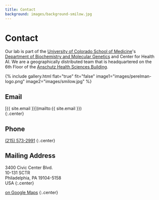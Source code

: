 ```yaml
---
title: Contact
background: images/background-smilow.jpg
---
```


# <i class="fas fa-envelope"></i>Contact

Our lab is part of the [University of Colorado School of Medicine](https://medschool.cuanschutz.edu/)'s [Department of Biochemistry and Molecular Genetics](https://medschool.cuanschutz.edu/biochemistry) and Center for Health AI.
We are a geographically distributed team that is headquartered on the 6th Floor of the [Anschutz Health Sciences Building](https://www.ucdenver.edu/about/departments/FacilitiesManagement/FacilitiesProjects/ActiveProjects/Pages/AnschutzHealthSciencesBldg.aspx).

{%
  include gallery.html
  flat="true"
  fit="false"
  image1="images/perelman-logo.png"
  image2="images/smilow.jpg"
%}

## <i class="fas fa-envelope fa-sm"></i>Email

[{{ site.email }}](mailto:{{ site.email }})  
{:.center}


## <i class="fas fa-phone fa-sm"></i>Phone

[(215) 573-2991](tel:+1-215-573-2991)
{:.center}


## <i class="fas fa-map-marked fa-sm"></i>Mailing Address

3400 Civic Center Blvd.  
10-131 SCTR  
Philadelphia, PA 19104-5158  
USA
{:.center}

[<i class="fas fa-external-link-alt"></i> on Google Maps](https://www.google.com/maps/place/Fitzsimons,+Aurora,+CO+80045/@39.7453375,-104.8428738,467m/data=!3m2!1e3!4b1!4m5!3m4!1s0x876c634db1dab039:0x437fc6e3d33aafef!8m2!3d39.7452864!4d-104.8417066)
{:.center}
